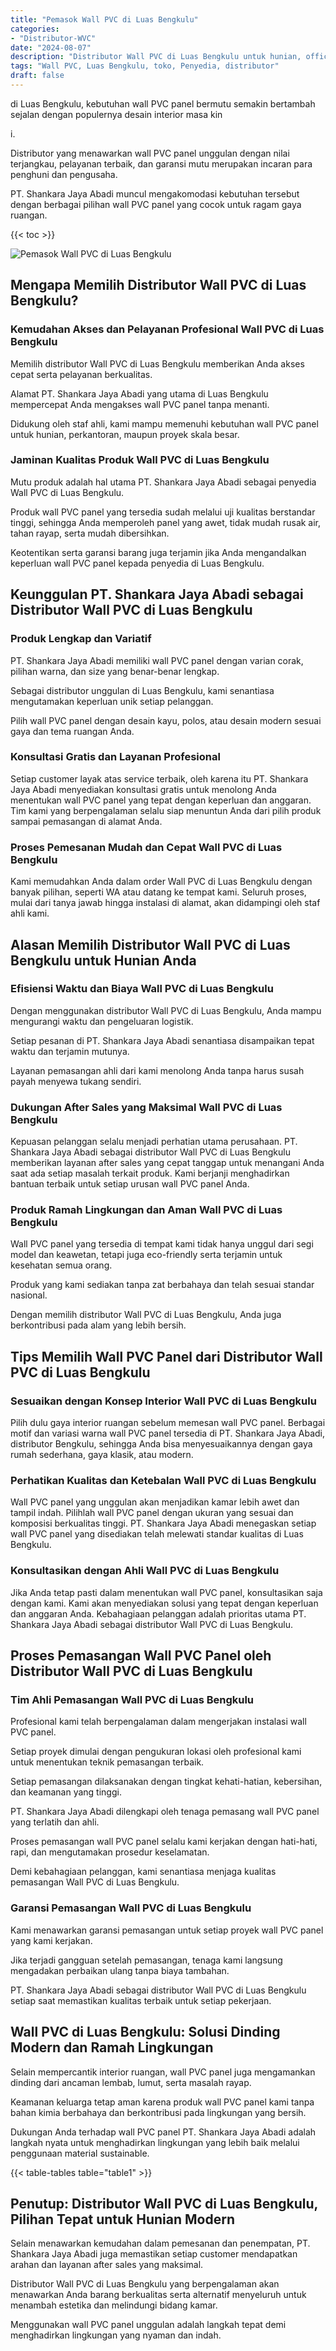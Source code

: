 ```yaml
---
title: "Pemasok Wall PVC di Luas Bengkulu"
categories: 
- "Distributor-WVC"
date: "2024-08-07"
description: "Distributor Wall PVC di Luas Bengkulu untuk hunian, office, serta ritel. Material berkualitas, beragam motif, warna elegan, dengan layanan instalasi ditangani oleh tim ahli serta jaminan resmi!|Jasa distribusi Wall PVC di Luas Bengkulu untuk kebutuhan hunian, office, atau ritel, beserta material berkualitas dan penempatan oleh tenaga ahli berpengalaman dan jaminan resmi.|Pilihan Wall PVC di Luas Bengkulu yang terbukti bagi tempat tinggal, kantor, dan ritel, dengan panel terbaik dan pemasangan ditangani oleh tenaga ahli profesional dan kepastian resmi.|Penjualan Wall PVC di Luas Bengkulu untuk hunian, kantor, serta toko, dengan panel terbaik dan pemasangan oleh tenaga ahli profesional, dilengkapi dengan jaminan resmi.}"
tags: "Wall PVC, Luas Bengkulu, toko, Penyedia, distributor"
draft: false
---
```


di Luas Bengkulu, kebutuhan wall PVC panel bermutu semakin bertambah sejalan dengan populernya desain interior masa kin

i.

Distributor yang menawarkan wall PVC panel unggulan dengan nilai terjangkau, pelayanan terbaik, dan garansi mutu merupakan incaran para penghuni dan pengusaha.

PT. Shankara Jaya Abadi muncul mengakomodasi kebutuhan tersebut dengan berbagai pilihan wall PVC panel yang cocok untuk ragam gaya ruangan.

{{< toc >}}

![Pemasok Wall PVC di Luas Bengkulu](/images/Distributor-WVC/Pemasok-Wall-PVC-di-Luas-Bengkulu.png)


## Mengapa Memilih Distributor Wall PVC di Luas Bengkulu?

### Kemudahan Akses dan Pelayanan Profesional Wall PVC di Luas Bengkulu

Memilih distributor Wall PVC di Luas Bengkulu memberikan Anda akses cepat serta pelayanan berkualitas.

Alamat PT. Shankara Jaya Abadi yang utama di Luas Bengkulu mempercepat Anda mengakses wall PVC panel tanpa menanti.

Didukung oleh staf ahli, kami mampu memenuhi kebutuhan wall PVC panel untuk hunian, perkantoran, maupun proyek skala besar.

### Jaminan Kualitas Produk Wall PVC di Luas Bengkulu

Mutu produk adalah hal utama PT. Shankara Jaya Abadi sebagai penyedia Wall PVC di Luas Bengkulu.

Produk wall PVC panel yang tersedia sudah melalui uji kualitas berstandar tinggi, sehingga Anda memperoleh panel yang awet, tidak mudah rusak air, tahan rayap, serta mudah dibersihkan.

Keotentikan serta garansi barang juga terjamin jika Anda mengandalkan keperluan wall PVC panel kepada penyedia di Luas Bengkulu.

## Keunggulan PT. Shankara Jaya Abadi sebagai Distributor Wall PVC di Luas Bengkulu

### Produk Lengkap dan Variatif

PT. Shankara Jaya Abadi memiliki wall PVC panel dengan varian corak, pilihan warna, dan size yang benar-benar lengkap.

Sebagai distributor unggulan di Luas Bengkulu, kami senantiasa mengutamakan keperluan unik setiap pelanggan.

Pilih wall PVC panel dengan desain kayu, polos, atau desain modern sesuai gaya dan tema ruangan Anda.

### Konsultasi Gratis dan Layanan Profesional

Setiap customer layak atas service terbaik, oleh karena itu PT. Shankara Jaya Abadi menyediakan konsultasi gratis untuk menolong Anda menentukan wall PVC panel yang tepat dengan keperluan dan anggaran. Tim kami yang berpengalaman selalu siap menuntun Anda dari pilih produk sampai pemasangan di alamat Anda.

### Proses Pemesanan Mudah dan Cepat Wall PVC di Luas Bengkulu

Kami memudahkan Anda dalam order Wall PVC di Luas Bengkulu dengan banyak pilihan, seperti WA atau datang ke tempat kami. Seluruh proses, mulai dari tanya jawab hingga instalasi di alamat, akan didampingi oleh staf ahli kami.

## Alasan Memilih Distributor Wall PVC di Luas Bengkulu untuk Hunian Anda

### Efisiensi Waktu dan Biaya Wall PVC di Luas Bengkulu

Dengan menggunakan distributor Wall PVC di Luas Bengkulu, Anda mampu mengurangi waktu dan pengeluaran logistik.

Setiap pesanan di PT. Shankara Jaya Abadi senantiasa disampaikan tepat waktu dan terjamin mutunya.

Layanan pemasangan ahli dari kami menolong Anda tanpa harus susah payah menyewa tukang sendiri.

### Dukungan After Sales yang Maksimal Wall PVC di Luas Bengkulu

Kepuasan pelanggan selalu menjadi perhatian utama perusahaan. PT. Shankara Jaya Abadi sebagai distributor Wall PVC di Luas Bengkulu memberikan layanan after sales yang cepat tanggap untuk menangani Anda saat ada setiap masalah terkait produk. Kami berjanji menghadirkan bantuan terbaik untuk setiap urusan wall PVC panel Anda.

### Produk Ramah Lingkungan dan Aman Wall PVC di Luas Bengkulu

Wall PVC panel yang tersedia di tempat kami tidak hanya unggul dari segi model dan keawetan, tetapi juga eco-friendly serta terjamin untuk kesehatan semua orang.

Produk yang kami sediakan tanpa zat berbahaya dan telah sesuai standar nasional.

Dengan memilih distributor Wall PVC di Luas Bengkulu, Anda juga berkontribusi pada alam yang lebih bersih.

## Tips Memilih Wall PVC Panel dari Distributor Wall PVC di Luas Bengkulu

### Sesuaikan dengan Konsep Interior Wall PVC di Luas Bengkulu

Pilih dulu gaya interior ruangan sebelum memesan wall PVC panel. Berbagai motif dan variasi warna wall PVC panel tersedia di PT. Shankara Jaya Abadi, distributor Bengkulu, sehingga Anda bisa menyesuaikannya dengan gaya rumah sederhana, gaya klasik, atau modern.

### Perhatikan Kualitas dan Ketebalan Wall PVC di Luas Bengkulu

Wall PVC panel yang unggulan akan menjadikan kamar lebih awet dan tampil indah. Pilihlah wall PVC panel dengan ukuran yang sesuai dan komposisi berkualitas tinggi. PT. Shankara Jaya Abadi menegaskan setiap wall PVC panel yang disediakan telah melewati standar kualitas di Luas Bengkulu.

### Konsultasikan dengan Ahli Wall PVC di Luas Bengkulu

Jika Anda tetap pasti dalam menentukan wall PVC panel, konsultasikan saja dengan kami. Kami akan menyediakan solusi yang tepat dengan keperluan dan anggaran Anda. Kebahagiaan pelanggan adalah prioritas utama PT. Shankara Jaya Abadi sebagai distributor Wall PVC di Luas Bengkulu.

## Proses Pemasangan Wall PVC Panel oleh Distributor Wall PVC di Luas Bengkulu

### Tim Ahli Pemasangan Wall PVC di Luas Bengkulu

Profesional kami telah berpengalaman dalam mengerjakan instalasi wall PVC panel.

Setiap proyek dimulai dengan pengukuran lokasi oleh profesional kami untuk menentukan teknik pemasangan terbaik.

Setiap pemasangan dilaksanakan dengan tingkat kehati-hatian, kebersihan, dan keamanan yang tinggi.

PT. Shankara Jaya Abadi dilengkapi oleh tenaga pemasang wall PVC panel yang terlatih dan ahli.

Proses pemasangan wall PVC panel selalu kami kerjakan dengan hati-hati, rapi, dan mengutamakan prosedur keselamatan.

Demi kebahagiaan pelanggan, kami senantiasa menjaga kualitas pemasangan Wall PVC di Luas Bengkulu.

### Garansi Pemasangan Wall PVC di Luas Bengkulu

Kami menawarkan garansi pemasangan untuk setiap proyek wall PVC panel yang kami kerjakan.

Jika terjadi gangguan setelah pemasangan, tenaga kami langsung mengadakan perbaikan ulang tanpa biaya tambahan.

PT. Shankara Jaya Abadi sebagai distributor Wall PVC di Luas Bengkulu setiap saat memastikan kualitas terbaik untuk setiap pekerjaan.

## Wall PVC di Luas Bengkulu: Solusi Dinding Modern dan Ramah Lingkungan

Selain mempercantik interior ruangan, wall PVC panel juga mengamankan dinding dari ancaman lembab, lumut, serta masalah rayap.

Keamanan keluarga tetap aman karena produk wall PVC panel kami tanpa bahan kimia berbahaya dan berkontribusi pada lingkungan yang bersih.

Dukungan Anda terhadap wall PVC panel PT. Shankara Jaya Abadi adalah langkah nyata untuk menghadirkan lingkungan yang lebih baik melalui penggunaan material sustainable.

{{< table-tables table="table1" >}}

## Penutup: Distributor Wall PVC di Luas Bengkulu, Pilihan Tepat untuk Hunian Modern

Selain menawarkan kemudahan dalam pemesanan dan penempatan, PT. Shankara Jaya Abadi juga memastikan setiap customer mendapatkan arahan dan layanan after sales yang maksimal.

Distributor Wall PVC di Luas Bengkulu yang berpengalaman akan menawarkan Anda barang berkualitas serta alternatif menyeluruh untuk menambah estetika dan melindungi bidang kamar.

Menggunakan wall PVC panel unggulan adalah langkah tepat demi menghadirkan lingkungan yang nyaman dan indah.